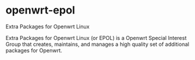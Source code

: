 # openwrt-epol
Extra Packages for Openwrt Linux

Extra Packages for Openwrt Linux (or EPOL) is a Openwrt Special Interest Group that creates, maintains, and manages a high quality set of additional packages for Openwrt.
